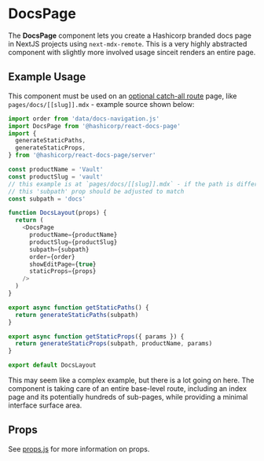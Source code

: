 # DocsPage

The **DocsPage** component lets you create a Hashicorp branded docs page in NextJS projects using `next-mdx-remote`. This is a very highly abstracted component with slightly more involved usage sinceit renders an entire page.

## Example Usage

This component must be used on an [optional catch-all route](https://nextjs.org/docs/routing/dynamic-routes#optional-catch-all-routes) page, like `pages/docs/[[slug]].mdx` - example source shown below:

```js
import order from 'data/docs-navigation.js'
import DocsPage from '@hashicorp/react-docs-page'
import {
  generateStaticPaths,
  generateStaticProps,
} from '@hashicorp/react-docs-page/server'

const productName = 'Vault'
const productSlug = 'vault'
// this example is at `pages/docs/[[slug]].mdx` - if the path is different
// this 'subpath' prop should be adjusted to match
const subpath = 'docs'

function DocsLayout(props) {
  return (
    <DocsPage
      productName={productName}
      productSlug={productSlug}
      subpath={subpath}
      order={order}
      showEditPage={true}
      staticProps={props}
    />
  )
}

export async function getStaticPaths() {
  return generateStaticPaths(subpath)
}

export async function getStaticProps({ params }) {
  return generateStaticProps(subpath, productName, params)
}

export default DocsLayout
```

This may seem like a complex example, but there is a lot going on here. The component is taking care of an entire base-level route, including an index page and its potentially hundreds of sub-pages, while providing a minimal interface surface area.

## Props

See [props.js](props.js) for more information on props.
